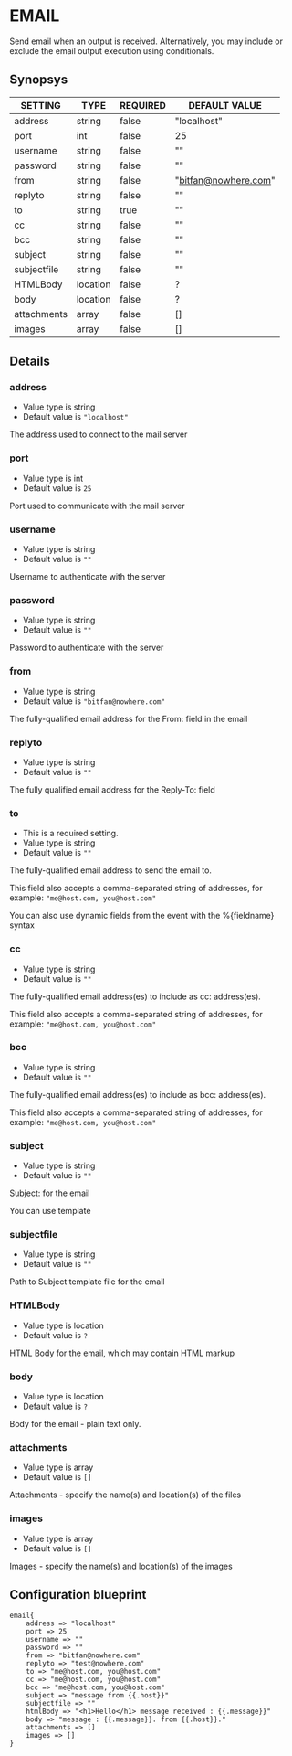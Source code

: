 # EMAIL
Send email when an output is received. Alternatively, you may include or exclude the email output execution using conditionals.

## Synopsys


|   SETTING   |   TYPE   | REQUIRED |    DEFAULT VALUE     |
|-------------|----------|----------|----------------------|
| address     | string   | false    | "localhost"          |
| port        | int      | false    |                   25 |
| username    | string   | false    | ""                   |
| password    | string   | false    | ""                   |
| from        | string   | false    | "bitfan@nowhere.com" |
| replyto     | string   | false    | ""                   |
| to          | string   | true     | ""                   |
| cc          | string   | false    | ""                   |
| bcc         | string   | false    | ""                   |
| subject     | string   | false    | ""                   |
| subjectfile | string   | false    | ""                   |
| HTMLBody    | location | false    | ?                    |
| body        | location | false    | ?                    |
| attachments | array    | false    | []                   |
| images      | array    | false    | []                   |


## Details

### address
* Value type is string
* Default value is `"localhost"`

The address used to connect to the mail server

### port
* Value type is int
* Default value is `25`

Port used to communicate with the mail server

### username
* Value type is string
* Default value is `""`

Username to authenticate with the server

### password
* Value type is string
* Default value is `""`

Password to authenticate with the server

### from
* Value type is string
* Default value is `"bitfan@nowhere.com"`

The fully-qualified email address for the From: field in the email

### replyto
* Value type is string
* Default value is `""`

The fully qualified email address for the Reply-To: field

### to
* This is a required setting.
* Value type is string
* Default value is `""`

The fully-qualified email address to send the email to.

This field also accepts a comma-separated string of addresses, for example: `"me@host.com, you@host.com"`

You can also use dynamic fields from the event with the %{fieldname} syntax

### cc
* Value type is string
* Default value is `""`

The fully-qualified email address(es) to include as cc: address(es).

This field also accepts a comma-separated string of addresses, for example: `"me@host.com, you@host.com"`

### bcc
* Value type is string
* Default value is `""`

The fully-qualified email address(es) to include as bcc: address(es).

This field also accepts a comma-separated string of addresses, for example: `"me@host.com, you@host.com"`

### subject
* Value type is string
* Default value is `""`

Subject: for the email

You can use template

### subjectfile
* Value type is string
* Default value is `""`

Path to Subject template file for the email

### HTMLBody
* Value type is location
* Default value is `?`

HTML Body for the email, which may contain HTML markup

### body
* Value type is location
* Default value is `?`

Body for the email - plain text only.

### attachments
* Value type is array
* Default value is `[]`

Attachments - specify the name(s) and location(s) of the files

### images
* Value type is array
* Default value is `[]`

Images - specify the name(s) and location(s) of the images



## Configuration blueprint

```
email{
	address => "localhost"
	port => 25
	username => ""
	password => ""
	from => "bitfan@nowhere.com"
	replyto => "test@nowhere.com"
	to => "me@host.com, you@host.com"
	cc => "me@host.com, you@host.com"
	bcc => "me@host.com, you@host.com"
	subject => "message from {{.host}}"
	subjectfile => ""
	htmlBody => "<h1>Hello</h1> message received : {{.message}}"
	body => "message : {{.message}}. from {{.host}}."
	attachments => []
	images => []
}
```
